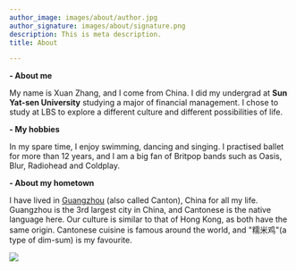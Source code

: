 ```yaml
---
author_image: images/about/author.jpg
author_signature: images/about/signature.png
description: This is meta description.
title: About

---
```

**- About me**

My name is Xuan Zhang, and I come from China. I did my undergrad at **Sun Yat-sen University** studying a major of financial management. I chose to study at LBS to explore a different culture and different possibilities of life.

**-  My hobbies**

In my spare time, I enjoy swimming, dancing and singing. I practised ballet for more than 12 years, and I am a big fan of Britpop bands such as Oasis, Blur, Radiohead and Coldplay.

**- About my hometown**

I have lived in [Guangzhou](https://en.wikipedia.org/wiki/Guangzhou) (also called Canton), China for all my life. Guangzhou is the 3rd largest city in China, and Cantonese is the native language here. Our culture is similar to that of Hong Kong, as both have the same origin. Cantonese cuisine is famous around the world, and "糯米鸡"(a type of dim-sum) is my favourite.

![](https://image1.pearvideo.com/main/20181206/10379596-180711-0.png)